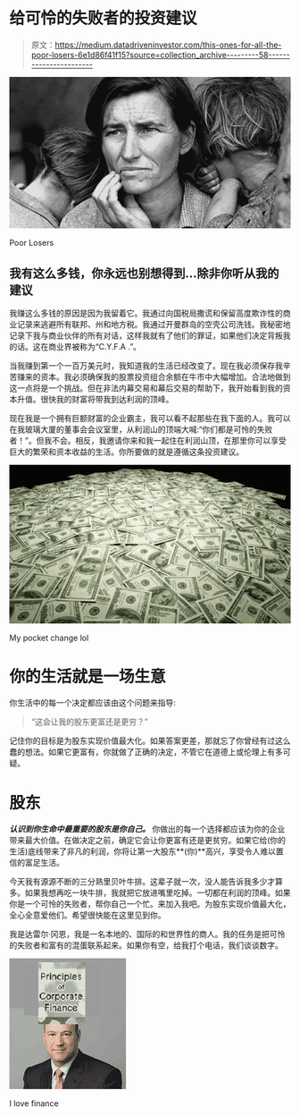 # 给可怜的失败者的投资建议

> 原文：<https://medium.datadriveninvestor.com/this-ones-for-all-the-poor-losers-6e1d86f41f15?source=collection_archive---------58----------------------->

![](img/06eff319615f3037952065786dd5f92e.png)

Poor Losers

## 我有这么多钱，你永远也别想得到…除非你听从我的建议

我赚这么多钱的原因是因为我留着它。我通过向国税局撒谎和保留高度欺诈性的商业记录来逃避所有联邦、州和地方税。我通过开曼群岛的空壳公司洗钱。我秘密地记录下我与商业伙伴的所有对话，这样我就有了他们的罪证，如果他们决定背叛我的话。这在商业界被称为“C.Y.F.A .”。

当我赚到第一个一百万美元时，我知道我的生活已经改变了。现在我必须保存我辛苦赚来的资本。我必须确保我的股票投资组合余额在牛市中大幅增加。合法地做到这一点将是一个挑战。但在非法内幕交易和幕后交易的帮助下，我开始看到我的资本升值。很快我的财富将带我到达利润的顶峰。

现在我是一个拥有巨额财富的企业霸主，我可以看不起那些在我下面的人。我可以在我玻璃大厦的董事会会议室里，从利润山的顶端大喊:“你们都是可怜的失败者！”。但我不会。相反，我邀请你来和我一起住在利润山顶，在那里你可以享受巨大的繁荣和资本收益的生活。你所要做的就是遵循这条投资建议。

![](img/b5332213be052f4079f7d4596634f91e.png)

My pocket change lol

# 你的生活就是一场生意

你生活中的每一个决定都应该由这个问题来指导:

> “这会让我的股东更富还是更穷？”

记住你的目标是为股东实现价值最大化。如果答案更差，那就忘了你曾经有过这么蠢的想法。如果它更富有，你就做了正确的决定，不管它在道德上或伦理上有多可疑。

# 股东

***认识到你生命中最重要的股东是你自己。*** 你做出的每一个选择都应该为你的企业带来最大价值。在做决定之前，确定它会让你更富有还是更贫穷。如果它给(你的生活)底线带来了非凡的利润，你将让第一大股东**(你)**高兴，享受令人难以置信的富足生活。

今天我有源源不断的三分熟里贝叶牛排。这辈子就一次，没人能告诉我多少才算多。如果我想再吃一块牛排，我就把它放进嘴里吃掉。一切都在利润的顶峰。如果你是一个可怜的失败者，帮你自己一个忙。来加入我吧。为股东实现价值最大化，全心全意爱他们。希望很快能在这里见到你。

我是达雷尔·冈恩，我是一名本地的、国际的和世界性的商人。我的任务是把可怜的失败者和富有的混蛋联系起来。如果你有空，给我打个电话，我们谈谈数字。

![](img/07d5ad01b968ba6e1918a397faa8e6c2.png)

I love finance